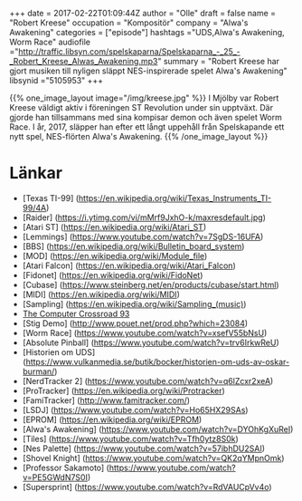 +++
date = 2017-02-22T01:09:44Z
author = "Olle"
draft = false
name = "Robert Kreese"
occupation = "Kompositör"
company = "Alwa's Awakening"
categories = ["episode"]
hashtags ="UDS,Alwa's Awakening, Worm Race"
audiofile ="http://traffic.libsyn.com/spelskaparna/Spelskaparna_-_25_-_Robert_Kreese_Alwas_Awakening.mp3"
summary = "Robert Kreese har gjort musiken till nyligen släppt NES-inspirerade spelet Alwa's Awakening"
libsynid ="5105953"
+++

{{% one_image_layout image="/img/kreese.jpg" %}}
I Mjölby var Robert Kreese väldigt aktiv i föreningen ST Revolution
under sin upptväxt. Där gjorde han tillsammans med sina kompisar demon
och även spelet Worm Race. I år, 2017, släpper han efter ett långt
uppehåll från Spelskapande ett nytt spel, NES-flörten Alwa's Awakening.
{{% /one_image_layout %}}


# Länkar
* [Texas TI-99] (https://en.wikipedia.org/wiki/Texas_Instruments_TI-99/4A)
* [Raider] (https://i.ytimg.com/vi/mMrf9JxhO-k/maxresdefault.jpg)
* [Atari ST] (https://en.wikipedia.org/wiki/Atari_ST)
* [Lemmings] (https://www.youtube.com/watch?v=7SgDS-16UFA)
* [BBS] (https://en.wikipedia.org/wiki/Bulletin_board_system)
* [MOD] (https://en.wikipedia.org/wiki/Module_file)
* [Atari Falcon] (https://en.wikipedia.org/wiki/Atari_Falcon)
* [Fidonet] (https://en.wikipedia.org/wiki/FidoNet)
* [Cubase] (https://www.steinberg.net/en/products/cubase/start.html)
* [MIDI] (https://en.wikipedia.org/wiki/MIDI)
* [Sampling] (https://en.wikipedia.org/wiki/Sampling_(music))
* [The Computer Crossroad 93]([http://www.pouet.net/party.php?which=157)
* [Stig Demo] (http://www.pouet.net/prod.php?which=23084)
* [Worm Race] (https://www.youtube.com/watch?v=xsefV55bNsU)
* [Absolute Pinball] (https://www.youtube.com/watch?v=trv6IrkwReU)
* [Historien om UDS] (https://www.vulkanmedia.se/butik/bocker/historien-om-uds-av-oskar-burman/)
* [NerdTracker 2] (https://www.youtube.com/watch?v=q6lZcxr2xeA)
* [ProTracker] (https://en.wikipedia.org/wiki/Protracker)
* [FamiTracker] (http://www.famitracker.com/)
* [LSDJ] (https://www.youtube.com/watch?v=Ho65HX29SAs)
* [EPROM] (https://en.wikipedia.org/wiki/EPROM)
* [Alwa's Awakening] (https://www.youtube.com/watch?v=DYOhKgXuReI)
* [Tiles] (https://www.youtube.com/watch?v=Tfh0ytz8S0k)
* [Nes Palette] (https://www.youtube.com/watch?v=57ibhDU2SAI)
* [Shovel Knight] (https://www.youtube.com/watch?v=QK2qYMpnOmk)
* [Professor Sakamoto] (https://www.youtube.com/watch?v=PE5GWdN7S0I)
* [Supersprint] (https://www.youtube.com/watch?v=RdVAUCpVv4o)
